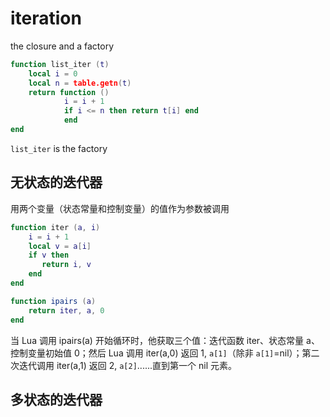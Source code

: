 # iteration

the closure and a factory

```lua
function list_iter (t)
    local i = 0
    local n = table.getn(t)
    return function ()
            i = i + 1
            if i <= n then return t[i] end
            end
end
```

`list_iter` is the factory

## 无状态的迭代器

用两个变量（状态常量和控制变量）的值作为参数被调用

```lua
function iter (a, i)
    i = i + 1
    local v = a[i]
    if v then
       return i, v
    end
end

function ipairs (a)
    return iter, a, 0
end
```

当 Lua 调用 ipairs(a) 开始循环时，他获取三个值：迭代函数 iter、状态常量 a、控制变量初始值 0；然后 Lua 调用 iter(a,0) 返回 1, `a[1]`（除非 `a[1]`=nil）；第二次迭代调用 iter(a,1) 返回 2, `a[2]`......直到第一个 nil 元素。

## 多状态的迭代器
